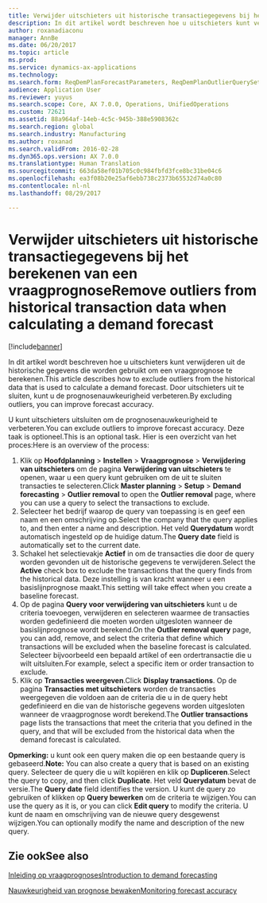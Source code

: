 ```yaml
---
title: Verwijder uitschieters uit historische transactiegegevens bij het berekenen van een vraagprognose
description: In dit artikel wordt beschreven hoe u uitschieters kunt verwijderen uit de historische gegevens die worden gebruikt om een vraagprognose te berekenen. Door uitschieters uit te sluiten, kunt u de prognosenauwkeurigheid verbeteren.
author: roxanadiaconu
manager: AnnBe
ms.date: 06/20/2017
ms.topic: article
ms.prod: 
ms.service: dynamics-ax-applications
ms.technology: 
ms.search.form: ReqDemPlanForecastParameters, ReqDemPlanOutlierQuerySetup
audience: Application User
ms.reviewer: yuyus
ms.search.scope: Core, AX 7.0.0, Operations, UnifiedOperations
ms.custom: 72621
ms.assetid: 88a964af-14eb-4c5c-945b-388e5908362c
ms.search.region: global
ms.search.industry: Manufacturing
ms.author: roxanad
ms.search.validFrom: 2016-02-28
ms.dyn365.ops.version: AX 7.0.0
ms.translationtype: Human Translation
ms.sourcegitcommit: 663da58ef01b705c0c984fbfd3fce8bc31be04c6
ms.openlocfilehash: ea3f08b20e25af6ebb738c2373b65532d74a0c80
ms.contentlocale: nl-nl
ms.lasthandoff: 08/29/2017

---
```


# <a name="remove-outliers-from-historical-transaction-data-when-calculating-a-demand-forecast"></a><span data-ttu-id="af5d9-104">Verwijder uitschieters uit historische transactiegegevens bij het berekenen van een vraagprognose</span><span class="sxs-lookup"><span data-stu-id="af5d9-104">Remove outliers from historical transaction data when calculating a demand forecast</span></span>

[!include[banner](../includes/banner.md)]


<span data-ttu-id="af5d9-105">In dit artikel wordt beschreven hoe u uitschieters kunt verwijderen uit de historische gegevens die worden gebruikt om een vraagprognose te berekenen.</span><span class="sxs-lookup"><span data-stu-id="af5d9-105">This article describes how to exclude outliers from the historical data that is used to calculate a demand forecast.</span></span> <span data-ttu-id="af5d9-106">Door uitschieters uit te sluiten, kunt u de prognosenauwkeurigheid verbeteren.</span><span class="sxs-lookup"><span data-stu-id="af5d9-106">By excluding outliers, you can improve forecast accuracy.</span></span>

<span data-ttu-id="af5d9-107">U kunt uitschieters uitsluiten om de prognosenauwkeurigheid te verbeteren.</span><span class="sxs-lookup"><span data-stu-id="af5d9-107">You can exclude outliers to improve forecast accuracy.</span></span> <span data-ttu-id="af5d9-108">Deze taak is optioneel.</span><span class="sxs-lookup"><span data-stu-id="af5d9-108">This is an optional task.</span></span> <span data-ttu-id="af5d9-109">Hier is een overzicht van het proces:</span><span class="sxs-lookup"><span data-stu-id="af5d9-109">Here is an overview of the process:</span></span>

1.  <span data-ttu-id="af5d9-110">Klik op **Hoofdplanning** &gt; **Instellen** &gt; **Vraagprognose** &gt; **Verwijdering van uitschieters** om de pagina **Verwijdering van uitschieters** te openen, waar u een query kunt gebruiken om de uit te sluiten transacties te selecteren.</span><span class="sxs-lookup"><span data-stu-id="af5d9-110">Click **Master planning** &gt; **Setup** &gt; **Demand forecasting** &gt; **Outlier removal** to open the **Outlier removal** page, where you can use a query to select the transactions to exclude.</span></span>
2.  <span data-ttu-id="af5d9-111">Selecteer het bedrijf waarop de query van toepassing is en geef een naam en een omschrijving op.</span><span class="sxs-lookup"><span data-stu-id="af5d9-111">Select the company that the query applies to, and then enter a name and description.</span></span> <span data-ttu-id="af5d9-112">Het veld **Querydatum** wordt automatisch ingesteld op de huidige datum.</span><span class="sxs-lookup"><span data-stu-id="af5d9-112">The **Query date** field is automatically set to the current date.</span></span>
3.  <span data-ttu-id="af5d9-113">Schakel het selectievakje **Actief** in om de transacties die door de query worden gevonden uit de historische gegevens te verwijderen.</span><span class="sxs-lookup"><span data-stu-id="af5d9-113">Select the **Active** check box to exclude the transactions that the query finds from the historical data.</span></span> <span data-ttu-id="af5d9-114">Deze instelling is van kracht wanneer u een basislijnprognose maakt.</span><span class="sxs-lookup"><span data-stu-id="af5d9-114">This setting will take effect when you create a baseline forecast.</span></span>
4.  <span data-ttu-id="af5d9-115">Op de pagina **Query voor verwijdering van uitschieters** kunt u de criteria toevoegen, verwijderen en selecteren waarmee de transacties worden gedefinieerd die moeten worden uitgesloten wanneer de basislijnprognose wordt berekend.</span><span class="sxs-lookup"><span data-stu-id="af5d9-115">On the **Outlier removal query** page, you can add, remove, and select the criteria that define which transactions will be excluded when the baseline forecast is calculated.</span></span> <span data-ttu-id="af5d9-116">Selecteer bijvoorbeeld een bepaald artikel of een ordertransactie die u wilt uitsluiten.</span><span class="sxs-lookup"><span data-stu-id="af5d9-116">For example, select a specific item or order transaction to exclude.</span></span>
5.  <span data-ttu-id="af5d9-117">Klik op **Transacties weergeven**.</span><span class="sxs-lookup"><span data-stu-id="af5d9-117">Click **Display transactions**.</span></span> <span data-ttu-id="af5d9-118">Op de pagina **Transacties met uitschieters** worden de transacties weergegeven die voldoen aan de criteria die u in de query hebt gedefinieerd en die van de historische gegevens worden uitgesloten wanneer de vraagprognose wordt berekend.</span><span class="sxs-lookup"><span data-stu-id="af5d9-118">The **Outlier transactions** page lists the transactions that meet the criteria that you defined in the query, and that will be excluded from the historical data when the demand forecast is calculated.</span></span>

<span data-ttu-id="af5d9-119">**Opmerking:** u kunt ook een query maken die op een bestaande query is gebaseerd.</span><span class="sxs-lookup"><span data-stu-id="af5d9-119">**Note:** You can also create a query that is based on an existing query.</span></span> <span data-ttu-id="af5d9-120">Selecteer de query die u wilt kopiëren en klik op **Dupliceren**.</span><span class="sxs-lookup"><span data-stu-id="af5d9-120">Select the query to copy, and then click **Duplicate**.</span></span> <span data-ttu-id="af5d9-121">Het veld **Querydatum** bevat de versie.</span><span class="sxs-lookup"><span data-stu-id="af5d9-121">The **Query date** field identifies the version.</span></span> <span data-ttu-id="af5d9-122">U kunt de query zo gebruiken of klikken op **Query bewerken** om de criteria te wijzigen.</span><span class="sxs-lookup"><span data-stu-id="af5d9-122">You can use the query as it is, or you can click **Edit query** to modify the criteria.</span></span> <span data-ttu-id="af5d9-123">U kunt de naam en omschrijving van de nieuwe query desgewenst wijzigen.</span><span class="sxs-lookup"><span data-stu-id="af5d9-123">You can optionally modify the name and description of the new query.</span></span>

<a name="see-also"></a><span data-ttu-id="af5d9-124">Zie ook</span><span class="sxs-lookup"><span data-stu-id="af5d9-124">See also</span></span>
--------

[<span data-ttu-id="af5d9-125">Inleiding op vraagprognoses</span><span class="sxs-lookup"><span data-stu-id="af5d9-125">Introduction to demand forecasting</span></span>](introduction-demand-forecasting.md)

[<span data-ttu-id="af5d9-126">Nauwkeurigheid van prognose bewaken</span><span class="sxs-lookup"><span data-stu-id="af5d9-126">Monitoring forecast accuracy</span></span>](monitor-forecast-accuracy.md)




